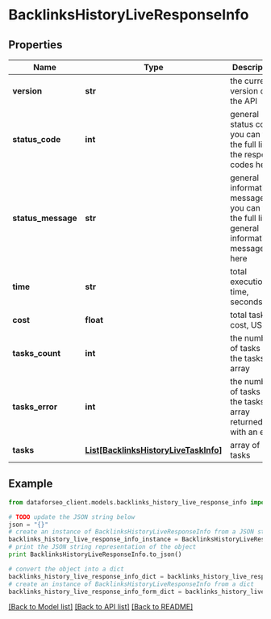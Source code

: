 # BacklinksHistoryLiveResponseInfo


## Properties

Name | Type | Description | Notes
------------ | ------------- | ------------- | -------------
**version** | **str** | the current version of the API | [optional] 
**status_code** | **int** | general status code you can find the full list of the response codes here | [optional] 
**status_message** | **str** | general informational message you can find the full list of general informational messages here | [optional] 
**time** | **str** | total execution time, seconds | [optional] 
**cost** | **float** | total tasks cost, USD | [optional] 
**tasks_count** | **int** | the number of tasks in the tasks array | [optional] 
**tasks_error** | **int** | the number of tasks in the tasks array returned with an error | [optional] 
**tasks** | [**List[BacklinksHistoryLiveTaskInfo]**](BacklinksHistoryLiveTaskInfo.md) | array of tasks | [optional] 

## Example

```python
from dataforseo_client.models.backlinks_history_live_response_info import BacklinksHistoryLiveResponseInfo

# TODO update the JSON string below
json = "{}"
# create an instance of BacklinksHistoryLiveResponseInfo from a JSON string
backlinks_history_live_response_info_instance = BacklinksHistoryLiveResponseInfo.from_json(json)
# print the JSON string representation of the object
print BacklinksHistoryLiveResponseInfo.to_json()

# convert the object into a dict
backlinks_history_live_response_info_dict = backlinks_history_live_response_info_instance.to_dict()
# create an instance of BacklinksHistoryLiveResponseInfo from a dict
backlinks_history_live_response_info_form_dict = backlinks_history_live_response_info.from_dict(backlinks_history_live_response_info_dict)
```
[[Back to Model list]](../README.md#documentation-for-models) [[Back to API list]](../README.md#documentation-for-api-endpoints) [[Back to README]](../README.md)


